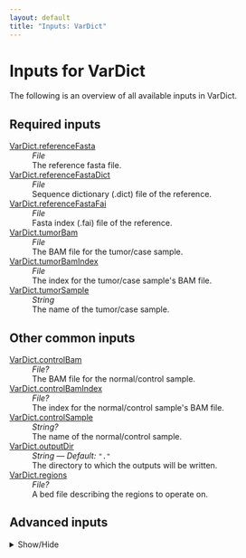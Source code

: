 ```yaml
---
layout: default
title: "Inputs: VarDict"
---
```


# Inputs for VarDict

The following is an overview of all available inputs in
VarDict.


## Required inputs
<dl>
<dt id="VarDict.referenceFasta"><a href="#VarDict.referenceFasta">VarDict.referenceFasta</a></dt>
<dd>
    <i>File </i><br />
    The reference fasta file.
</dd>
<dt id="VarDict.referenceFastaDict"><a href="#VarDict.referenceFastaDict">VarDict.referenceFastaDict</a></dt>
<dd>
    <i>File </i><br />
    Sequence dictionary (.dict) file of the reference.
</dd>
<dt id="VarDict.referenceFastaFai"><a href="#VarDict.referenceFastaFai">VarDict.referenceFastaFai</a></dt>
<dd>
    <i>File </i><br />
    Fasta index (.fai) file of the reference.
</dd>
<dt id="VarDict.tumorBam"><a href="#VarDict.tumorBam">VarDict.tumorBam</a></dt>
<dd>
    <i>File </i><br />
    The BAM file for the tumor/case sample.
</dd>
<dt id="VarDict.tumorBamIndex"><a href="#VarDict.tumorBamIndex">VarDict.tumorBamIndex</a></dt>
<dd>
    <i>File </i><br />
    The index for the tumor/case sample's BAM file.
</dd>
<dt id="VarDict.tumorSample"><a href="#VarDict.tumorSample">VarDict.tumorSample</a></dt>
<dd>
    <i>String </i><br />
    The name of the tumor/case sample.
</dd>
</dl>

## Other common inputs
<dl>
<dt id="VarDict.controlBam"><a href="#VarDict.controlBam">VarDict.controlBam</a></dt>
<dd>
    <i>File? </i><br />
    The BAM file for the normal/control sample.
</dd>
<dt id="VarDict.controlBamIndex"><a href="#VarDict.controlBamIndex">VarDict.controlBamIndex</a></dt>
<dd>
    <i>File? </i><br />
    The index for the normal/control sample's BAM file.
</dd>
<dt id="VarDict.controlSample"><a href="#VarDict.controlSample">VarDict.controlSample</a></dt>
<dd>
    <i>String? </i><br />
    The name of the normal/control sample.
</dd>
<dt id="VarDict.outputDir"><a href="#VarDict.outputDir">VarDict.outputDir</a></dt>
<dd>
    <i>String </i><i>&mdash; Default:</i> <code>"."</code><br />
    The directory to which the outputs will be written.
</dd>
<dt id="VarDict.regions"><a href="#VarDict.regions">VarDict.regions</a></dt>
<dd>
    <i>File? </i><br />
    A bed file describing the regions to operate on.
</dd>
</dl>

## Advanced inputs
<details>
<summary> Show/Hide </summary>
<dl>
<dt id="VarDict.dockerImages"><a href="#VarDict.dockerImages">VarDict.dockerImages</a></dt>
<dd>
    <i>Map[String,String] </i><i>&mdash; Default:</i> <code>{"picard": "quay.io/biocontainers/picard:2.23.2--0", "vardict-java": "quay.io/biocontainers/vardict-java:1.5.8--1", "samtools": "quay.io/biocontainers/samtools:1.10--h9402c20_2", "chunked-scatter": "quay.io/biocontainers/chunked-scatter:0.2.0--py_0"}</code><br />
    The docker images used. Changing this may result in errors which the developers may choose not to address.
</dd>
<dt id="VarDict.filterSupplementaryAlignments"><a href="#VarDict.filterSupplementaryAlignments">VarDict.filterSupplementaryAlignments</a></dt>
<dd>
    <i>Boolean </i><i>&mdash; Default:</i> <code>false</code><br />
    Whether or not supplementary reads should be filtered before vardict is run.
</dd>
<dt id="VarDict.filterSupplementaryControl.excludeSpecificFilter"><a href="#VarDict.filterSupplementaryControl.excludeSpecificFilter">VarDict.filterSupplementaryControl.excludeSpecificFilter</a></dt>
<dd>
    <i>Int? </i><br />
    Equivalent to samtools view's `-G` option.
</dd>
<dt id="VarDict.filterSupplementaryControl.includeFilter"><a href="#VarDict.filterSupplementaryControl.includeFilter">VarDict.filterSupplementaryControl.includeFilter</a></dt>
<dd>
    <i>Int? </i><br />
    Equivalent to samtools view's `-f` option.
</dd>
<dt id="VarDict.filterSupplementaryControl.MAPQthreshold"><a href="#VarDict.filterSupplementaryControl.MAPQthreshold">VarDict.filterSupplementaryControl.MAPQthreshold</a></dt>
<dd>
    <i>Int? </i><br />
    Equivalent to samtools view's `-q` option.
</dd>
<dt id="VarDict.filterSupplementaryControl.memory"><a href="#VarDict.filterSupplementaryControl.memory">VarDict.filterSupplementaryControl.memory</a></dt>
<dd>
    <i>String </i><i>&mdash; Default:</i> <code>"1G"</code><br />
    The amount of memory this job will use.
</dd>
<dt id="VarDict.filterSupplementaryControl.referenceFasta"><a href="#VarDict.filterSupplementaryControl.referenceFasta">VarDict.filterSupplementaryControl.referenceFasta</a></dt>
<dd>
    <i>File? </i><br />
    The reference fasta file also used for mapping.
</dd>
<dt id="VarDict.filterSupplementaryControl.threads"><a href="#VarDict.filterSupplementaryControl.threads">VarDict.filterSupplementaryControl.threads</a></dt>
<dd>
    <i>Int </i><i>&mdash; Default:</i> <code>1</code><br />
    The number of threads to use.
</dd>
<dt id="VarDict.filterSupplementaryControl.timeMinutes"><a href="#VarDict.filterSupplementaryControl.timeMinutes">VarDict.filterSupplementaryControl.timeMinutes</a></dt>
<dd>
    <i>Int </i><i>&mdash; Default:</i> <code>1 + ceil((size(inFile,"G") * 5))</code><br />
    The maximum amount of time the job will run in minutes.
</dd>
<dt id="VarDict.filterSupplementaryControl.uncompressedBamOutput"><a href="#VarDict.filterSupplementaryControl.uncompressedBamOutput">VarDict.filterSupplementaryControl.uncompressedBamOutput</a></dt>
<dd>
    <i>Boolean </i><i>&mdash; Default:</i> <code>false</code><br />
    Equivalent to samtools view's `-u` flag.
</dd>
<dt id="VarDict.filterSupplementaryTumor.excludeSpecificFilter"><a href="#VarDict.filterSupplementaryTumor.excludeSpecificFilter">VarDict.filterSupplementaryTumor.excludeSpecificFilter</a></dt>
<dd>
    <i>Int? </i><br />
    Equivalent to samtools view's `-G` option.
</dd>
<dt id="VarDict.filterSupplementaryTumor.includeFilter"><a href="#VarDict.filterSupplementaryTumor.includeFilter">VarDict.filterSupplementaryTumor.includeFilter</a></dt>
<dd>
    <i>Int? </i><br />
    Equivalent to samtools view's `-f` option.
</dd>
<dt id="VarDict.filterSupplementaryTumor.MAPQthreshold"><a href="#VarDict.filterSupplementaryTumor.MAPQthreshold">VarDict.filterSupplementaryTumor.MAPQthreshold</a></dt>
<dd>
    <i>Int? </i><br />
    Equivalent to samtools view's `-q` option.
</dd>
<dt id="VarDict.filterSupplementaryTumor.memory"><a href="#VarDict.filterSupplementaryTumor.memory">VarDict.filterSupplementaryTumor.memory</a></dt>
<dd>
    <i>String </i><i>&mdash; Default:</i> <code>"1G"</code><br />
    The amount of memory this job will use.
</dd>
<dt id="VarDict.filterSupplementaryTumor.referenceFasta"><a href="#VarDict.filterSupplementaryTumor.referenceFasta">VarDict.filterSupplementaryTumor.referenceFasta</a></dt>
<dd>
    <i>File? </i><br />
    The reference fasta file also used for mapping.
</dd>
<dt id="VarDict.filterSupplementaryTumor.threads"><a href="#VarDict.filterSupplementaryTumor.threads">VarDict.filterSupplementaryTumor.threads</a></dt>
<dd>
    <i>Int </i><i>&mdash; Default:</i> <code>1</code><br />
    The number of threads to use.
</dd>
<dt id="VarDict.filterSupplementaryTumor.timeMinutes"><a href="#VarDict.filterSupplementaryTumor.timeMinutes">VarDict.filterSupplementaryTumor.timeMinutes</a></dt>
<dd>
    <i>Int </i><i>&mdash; Default:</i> <code>1 + ceil((size(inFile,"G") * 5))</code><br />
    The maximum amount of time the job will run in minutes.
</dd>
<dt id="VarDict.filterSupplementaryTumor.uncompressedBamOutput"><a href="#VarDict.filterSupplementaryTumor.uncompressedBamOutput">VarDict.filterSupplementaryTumor.uncompressedBamOutput</a></dt>
<dd>
    <i>Boolean </i><i>&mdash; Default:</i> <code>false</code><br />
    Equivalent to samtools view's `-u` flag.
</dd>
<dt id="VarDict.gatherVcfs.javaXmx"><a href="#VarDict.gatherVcfs.javaXmx">VarDict.gatherVcfs.javaXmx</a></dt>
<dd>
    <i>String </i><i>&mdash; Default:</i> <code>"8G"</code><br />
    The maximum memory available to the program. Should be lower than `memory` to accommodate JVM overhead.
</dd>
<dt id="VarDict.gatherVcfs.memory"><a href="#VarDict.gatherVcfs.memory">VarDict.gatherVcfs.memory</a></dt>
<dd>
    <i>String </i><i>&mdash; Default:</i> <code>"9G"</code><br />
    The amount of memory this job will use.
</dd>
<dt id="VarDict.gatherVcfs.timeMinutes"><a href="#VarDict.gatherVcfs.timeMinutes">VarDict.gatherVcfs.timeMinutes</a></dt>
<dd>
    <i>Int </i><i>&mdash; Default:</i> <code>1 + ceil((size(vcfFiles,"G") * 5))</code><br />
    The maximum amount of time the job will run in minutes.
</dd>
<dt id="VarDict.scatterList.chunkSize"><a href="#VarDict.scatterList.chunkSize">VarDict.scatterList.chunkSize</a></dt>
<dd>
    <i>Int? </i><br />
    Equivalent to chunked-scatter's `-c` option.
</dd>
<dt id="VarDict.scatterList.memory"><a href="#VarDict.scatterList.memory">VarDict.scatterList.memory</a></dt>
<dd>
    <i>String </i><i>&mdash; Default:</i> <code>"256M"</code><br />
    The amount of memory this job will use.
</dd>
<dt id="VarDict.scatterList.minimumBasesPerFile"><a href="#VarDict.scatterList.minimumBasesPerFile">VarDict.scatterList.minimumBasesPerFile</a></dt>
<dd>
    <i>Int? </i><br />
    Equivalent to chunked-scatter's `-m` option.
</dd>
<dt id="VarDict.scatterList.overlap"><a href="#VarDict.scatterList.overlap">VarDict.scatterList.overlap</a></dt>
<dd>
    <i>Int? </i><br />
    Equivalent to chunked-scatter's `-o` option.
</dd>
<dt id="VarDict.scatterList.prefix"><a href="#VarDict.scatterList.prefix">VarDict.scatterList.prefix</a></dt>
<dd>
    <i>String </i><i>&mdash; Default:</i> <code>"./scatter"</code><br />
    The prefix for the output files.
</dd>
<dt id="VarDict.scatterList.timeMinutes"><a href="#VarDict.scatterList.timeMinutes">VarDict.scatterList.timeMinutes</a></dt>
<dd>
    <i>Int </i><i>&mdash; Default:</i> <code>2</code><br />
    The maximum amount of time the job will run in minutes.
</dd>
<dt id="VarDict.varDict.chromosomeColumn"><a href="#VarDict.varDict.chromosomeColumn">VarDict.varDict.chromosomeColumn</a></dt>
<dd>
    <i>Int </i><i>&mdash; Default:</i> <code>1</code><br />
    Equivalent to vardict-java's `-c` option.
</dd>
<dt id="VarDict.varDict.endColumn"><a href="#VarDict.varDict.endColumn">VarDict.varDict.endColumn</a></dt>
<dd>
    <i>Int </i><i>&mdash; Default:</i> <code>3</code><br />
    Equivalent to vardict-java's `-E` option.
</dd>
<dt id="VarDict.varDict.geneColumn"><a href="#VarDict.varDict.geneColumn">VarDict.varDict.geneColumn</a></dt>
<dd>
    <i>Int </i><i>&mdash; Default:</i> <code>4</code><br />
    Equivalent to vardict-java's `-g` option.
</dd>
<dt id="VarDict.varDict.javaXmx"><a href="#VarDict.varDict.javaXmx">VarDict.varDict.javaXmx</a></dt>
<dd>
    <i>String </i><i>&mdash; Default:</i> <code>"16G"</code><br />
    The maximum memory available to the program. Should be lower than `memory` to accommodate JVM overhead.
</dd>
<dt id="VarDict.varDict.mappingQuality"><a href="#VarDict.varDict.mappingQuality">VarDict.varDict.mappingQuality</a></dt>
<dd>
    <i>Float </i><i>&mdash; Default:</i> <code>20</code><br />
    Equivalent to var2vcf_paired.pl or var2vcf_valid.pl's `-Q` option.
</dd>
<dt id="VarDict.varDict.memory"><a href="#VarDict.varDict.memory">VarDict.varDict.memory</a></dt>
<dd>
    <i>String </i><i>&mdash; Default:</i> <code>"18G"</code><br />
    The amount of memory this job will use.
</dd>
<dt id="VarDict.varDict.minimumAlleleFrequency"><a href="#VarDict.varDict.minimumAlleleFrequency">VarDict.varDict.minimumAlleleFrequency</a></dt>
<dd>
    <i>Float </i><i>&mdash; Default:</i> <code>0.02</code><br />
    Equivalent to var2vcf_paired.pl or var2vcf_valid.pl's `-f` option.
</dd>
<dt id="VarDict.varDict.minimumTotalDepth"><a href="#VarDict.varDict.minimumTotalDepth">VarDict.varDict.minimumTotalDepth</a></dt>
<dd>
    <i>Int </i><i>&mdash; Default:</i> <code>8</code><br />
    Equivalent to var2vcf_paired.pl or var2vcf_valid.pl's `-d` option.
</dd>
<dt id="VarDict.varDict.minimumVariantDepth"><a href="#VarDict.varDict.minimumVariantDepth">VarDict.varDict.minimumVariantDepth</a></dt>
<dd>
    <i>Int </i><i>&mdash; Default:</i> <code>4</code><br />
    Equivalent to var2vcf_paired.pl or var2vcf_valid.pl's `-v` option.
</dd>
<dt id="VarDict.varDict.outputAllVariantsAtSamePosition"><a href="#VarDict.varDict.outputAllVariantsAtSamePosition">VarDict.varDict.outputAllVariantsAtSamePosition</a></dt>
<dd>
    <i>Boolean </i><i>&mdash; Default:</i> <code>true</code><br />
    Equivalent to var2vcf_paired.pl or var2vcf_valid.pl's `-A` flag.
</dd>
<dt id="VarDict.varDict.outputCandidateSomaticOnly"><a href="#VarDict.varDict.outputCandidateSomaticOnly">VarDict.varDict.outputCandidateSomaticOnly</a></dt>
<dd>
    <i>Boolean </i><i>&mdash; Default:</i> <code>true</code><br />
    Equivalent to var2vcf_paired.pl or var2vcf_valid.pl's `-M` flag.
</dd>
<dt id="VarDict.varDict.startColumn"><a href="#VarDict.varDict.startColumn">VarDict.varDict.startColumn</a></dt>
<dd>
    <i>Int </i><i>&mdash; Default:</i> <code>2</code><br />
    Equivalent to vardict-java's `-S` option.
</dd>
<dt id="VarDict.varDict.threads"><a href="#VarDict.varDict.threads">VarDict.varDict.threads</a></dt>
<dd>
    <i>Int </i><i>&mdash; Default:</i> <code>1</code><br />
    The number of threads to use.
</dd>
<dt id="VarDict.varDict.timeMinutes"><a href="#VarDict.varDict.timeMinutes">VarDict.varDict.timeMinutes</a></dt>
<dd>
    <i>Int </i><i>&mdash; Default:</i> <code>300</code><br />
    The maximum amount of time the job will run in minutes.
</dd>
</dl>
</details>





